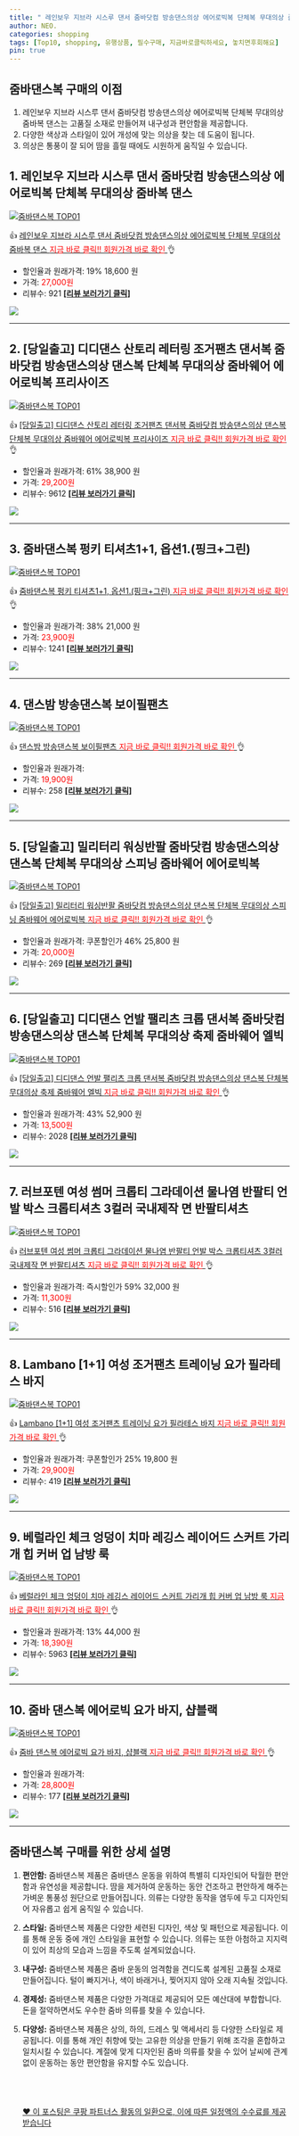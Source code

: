 ```yaml
---
title: " 레인보우 지브라 시스루 댄서 줌바닷컴 방송댄스의상 에어로빅복 단체복 무대의상 줌바복 댄스  가격 최저가 할인가 줌바댄스복 최저가 추천 제품 비교"
author: NEO.
categories: shopping
tags: [Top10, shopping, 유행상품, 필수구매, 지금바로클릭하세요, 놓치면후회해요]
pin: true
---
```

## 줌바댄스복 구매의 이점
1. 레인보우 지브라 시스루 댄서 줌바닷컴 방송댄스의상 에어로빅복 단체복 무대의상 줌바복 댄스는 고품질 소재로 만들어져 내구성과 편안함을 제공합니다.
2. 다양한 색상과 스타일이 있어 개성에 맞는 의상을 찾는 데 도움이 됩니다.
3. 의상은 통풍이 잘 되어 땀을 흘릴 때에도 시원하게 움직일 수 있습니다.

   

## 1.  레인보우 지브라 시스루 댄서 줌바닷컴 방송댄스의상 에어로빅복 단체복 무대의상 줌바복 댄스 

[![줌바댄스복 TOP01](https://thumbnail10.coupangcdn.com/thumbnails/remote/490x490ex/image/vendor_inventory/86a8/135231d039443dc5d5a17c09531587d7de445eea9af88f0991d322c1e87d.jpeg)](https://link.coupang.com/re/AFFSDP?lptag=AF3617701&subid=GithubCoopas&pageKey=7469375607&traceid=V0-153&itemId=19487008973&vendorItemId=86596947968)


👍 [ 레인보우 지브라 시스루 댄서 줌바닷컴 방송댄스의상 에어로빅복 단체복 무대의상 줌바복 댄스  <font color=red> 지금 바로 클릭!! 회원가격 바로 확인 </font> ](https://link.coupang.com/re/AFFSDP?lptag=AF3617701&subid=GithubCoopas&pageKey=7469375607&traceid=V0-153&itemId=19487008973&vendorItemId=86596947968) 👌 


- 할인율과 원래가격: 19%  18,600   원
- 가격: <span style='color:red'>27,000원</span>
- 리뷰수: 921  [**[리뷰 보러가기 클릭]**](https://link.coupang.com/re/AFFSDP?lptag=AF3617701&subid=GithubCoopas&pageKey=7469375607&traceid=V0-153&itemId=19487008973&vendorItemId=86596947968)

[![](/discount_price.png)](https://link.coupang.com/re/AFFSDP?lptag=AF3617701&subid=GithubCoopas&pageKey=7469375607&traceid=V0-153&itemId=19487008973&vendorItemId=86596947968)

---


   

## 2.  [당일출고] 디디댄스 산토리 레터링 조거팬츠 댄서복 줌바닷컴 방송댄스의상 댄스복 단체복 무대의상 줌바웨어 에어로빅복 프리사이즈 

[![줌바댄스복 TOP01](https://thumbnail10.coupangcdn.com/thumbnails/remote/490x490ex/image/vendor_inventory/e45d/d639a0f6f12dbda383ac965704334d03f1881698f632a8c4d2ef6ae2cf50.jpg)](https://link.coupang.com/re/AFFSDP?lptag=AF3617701&subid=GithubCoopas&pageKey=7739441350&traceid=V0-153&itemId=20818521959&vendorItemId=87887891182)


👍 [ [당일출고] 디디댄스 산토리 레터링 조거팬츠 댄서복 줌바닷컴 방송댄스의상 댄스복 단체복 무대의상 줌바웨어 에어로빅복 프리사이즈  <font color=red> 지금 바로 클릭!! 회원가격 바로 확인 </font> ](https://link.coupang.com/re/AFFSDP?lptag=AF3617701&subid=GithubCoopas&pageKey=7739441350&traceid=V0-153&itemId=20818521959&vendorItemId=87887891182) 👌 


- 할인율과 원래가격: 61%  38,900   원
- 가격: <span style='color:red'>29,200원</span>
- 리뷰수: 9612  [**[리뷰 보러가기 클릭]**](https://link.coupang.com/re/AFFSDP?lptag=AF3617701&subid=GithubCoopas&pageKey=7739441350&traceid=V0-153&itemId=20818521959&vendorItemId=87887891182)

[![](/discount_price.png)](https://link.coupang.com/re/AFFSDP?lptag=AF3617701&subid=GithubCoopas&pageKey=7739441350&traceid=V0-153&itemId=20818521959&vendorItemId=87887891182)

---


   

## 3.  줌바댄스복 펑키 티셔츠1+1, 옵션1.(핑크+그린) 

[![줌바댄스복 TOP01](https://thumbnail10.coupangcdn.com/thumbnails/remote/490x490ex/image/vendor_inventory/a5d8/761fc1ce49736ed0121e9055f7e1c63136bcf76d11936b99138e4940ac4c.jpeg)](https://link.coupang.com/re/AFFSDP?lptag=AF3617701&subid=GithubCoopas&pageKey=7820369706&traceid=V0-153&itemId=21239178726&vendorItemId=88304801506)


👍 [ 줌바댄스복 펑키 티셔츠1+1, 옵션1.(핑크+그린)  <font color=red> 지금 바로 클릭!! 회원가격 바로 확인 </font> ](https://link.coupang.com/re/AFFSDP?lptag=AF3617701&subid=GithubCoopas&pageKey=7820369706&traceid=V0-153&itemId=21239178726&vendorItemId=88304801506) 👌 


- 할인율과 원래가격: 38%  21,000   원
- 가격: <span style='color:red'>23,900원</span>
- 리뷰수: 1241  [**[리뷰 보러가기 클릭]**](https://link.coupang.com/re/AFFSDP?lptag=AF3617701&subid=GithubCoopas&pageKey=7820369706&traceid=V0-153&itemId=21239178726&vendorItemId=88304801506)

[![](/discount_price.png)](https://link.coupang.com/re/AFFSDP?lptag=AF3617701&subid=GithubCoopas&pageKey=7820369706&traceid=V0-153&itemId=21239178726&vendorItemId=88304801506)

---


   

## 4.  댄스밤 방송댄스복 보이필팬츠 

[![줌바댄스복 TOP01](https://thumbnail9.coupangcdn.com/thumbnails/remote/490x490ex/image/vendor_inventory/5d50/10e143e835e5a5d9415678fdf18327507909d572847d7fadafec4f5c1974.jpg)](https://link.coupang.com/re/AFFSDP?lptag=AF3617701&subid=GithubCoopas&pageKey=2140559440&traceid=V0-153&itemId=3635310779&vendorItemId=71620853971)


👍 [ 댄스밤 방송댄스복 보이필팬츠  <font color=red> 지금 바로 클릭!! 회원가격 바로 확인 </font> ](https://link.coupang.com/re/AFFSDP?lptag=AF3617701&subid=GithubCoopas&pageKey=2140559440&traceid=V0-153&itemId=3635310779&vendorItemId=71620853971) 👌 


- 할인율과 원래가격: 
- 가격: <span style='color:red'>19,900원</span>
- 리뷰수: 258  [**[리뷰 보러가기 클릭]**](https://link.coupang.com/re/AFFSDP?lptag=AF3617701&subid=GithubCoopas&pageKey=2140559440&traceid=V0-153&itemId=3635310779&vendorItemId=71620853971)

[![](/discount_price.png)](https://link.coupang.com/re/AFFSDP?lptag=AF3617701&subid=GithubCoopas&pageKey=2140559440&traceid=V0-153&itemId=3635310779&vendorItemId=71620853971)

---


   

## 5.  [당일출고] 밀리터리 워싱반팔 줌바닷컴 방송댄스의상 댄스복 단체복 무대의상 스피닝 줌바웨어 에어로빅복 

[![줌바댄스복 TOP01](https://thumbnail6.coupangcdn.com/thumbnails/remote/490x490ex/image/vendor_inventory/e458/7c097ff40e0859848433c081bb024aa177563c26e8bb7be95c0cf0677e63.jpeg)](https://link.coupang.com/re/AFFSDP?lptag=AF3617701&subid=GithubCoopas&pageKey=7171293363&traceid=V0-153&itemId=18067496275&vendorItemId=85221028311)


👍 [ [당일출고] 밀리터리 워싱반팔 줌바닷컴 방송댄스의상 댄스복 단체복 무대의상 스피닝 줌바웨어 에어로빅복  <font color=red> 지금 바로 클릭!! 회원가격 바로 확인 </font> ](https://link.coupang.com/re/AFFSDP?lptag=AF3617701&subid=GithubCoopas&pageKey=7171293363&traceid=V0-153&itemId=18067496275&vendorItemId=85221028311) 👌 


- 할인율과 원래가격: 쿠폰할인가 46%  25,800   원
- 가격: <span style='color:red'>20,000원</span>
- 리뷰수: 269  [**[리뷰 보러가기 클릭]**](https://link.coupang.com/re/AFFSDP?lptag=AF3617701&subid=GithubCoopas&pageKey=7171293363&traceid=V0-153&itemId=18067496275&vendorItemId=85221028311)

[![](/discount_price.png)](https://link.coupang.com/re/AFFSDP?lptag=AF3617701&subid=GithubCoopas&pageKey=7171293363&traceid=V0-153&itemId=18067496275&vendorItemId=85221028311)

---


   

## 6.  [당일출고] 디디댄스 언발 팰리츠 크롭 댄서복 줌바닷컴 방송댄스의상 댄스복 단체복 무대의상 축제 줌바웨어 엘빅 

[![줌바댄스복 TOP01](https://thumbnail9.coupangcdn.com/thumbnails/remote/490x490ex/image/vendor_inventory/62de/9a48212d81fb25974a61d4b8b0fcb2d5ee2a9f04c90ade226b1f989ed6b4.jpeg)](https://link.coupang.com/re/AFFSDP?lptag=AF3617701&subid=GithubCoopas&pageKey=7469375687&traceid=V0-153&itemId=19487009293&vendorItemId=86596948425)


👍 [ [당일출고] 디디댄스 언발 팰리츠 크롭 댄서복 줌바닷컴 방송댄스의상 댄스복 단체복 무대의상 축제 줌바웨어 엘빅  <font color=red> 지금 바로 클릭!! 회원가격 바로 확인 </font> ](https://link.coupang.com/re/AFFSDP?lptag=AF3617701&subid=GithubCoopas&pageKey=7469375687&traceid=V0-153&itemId=19487009293&vendorItemId=86596948425) 👌 


- 할인율과 원래가격: 43%  52,900   원
- 가격: <span style='color:red'>13,500원</span>
- 리뷰수: 2028  [**[리뷰 보러가기 클릭]**](https://link.coupang.com/re/AFFSDP?lptag=AF3617701&subid=GithubCoopas&pageKey=7469375687&traceid=V0-153&itemId=19487009293&vendorItemId=86596948425)

[![](/discount_price.png)](https://link.coupang.com/re/AFFSDP?lptag=AF3617701&subid=GithubCoopas&pageKey=7469375687&traceid=V0-153&itemId=19487009293&vendorItemId=86596948425)

---


   

## 7.  러브포텐 여성 썸머 크롭티 그라데이션 물나염 반팔티 언발 박스 크롭티셔츠 3컬러 국내제작 면 반팔티셔츠 

[![줌바댄스복 TOP01](https://thumbnail8.coupangcdn.com/thumbnails/remote/490x490ex/image/vendor_inventory/2480/0202c0d05d4d7d98f08ac153e955e7ac2be43b39c3a96c3545c7a0423497.jpg)](https://link.coupang.com/re/AFFSDP?lptag=AF3617701&subid=GithubCoopas&pageKey=7379329374&traceid=V0-153&itemId=19053490806&vendorItemId=86176599396)


👍 [ 러브포텐 여성 썸머 크롭티 그라데이션 물나염 반팔티 언발 박스 크롭티셔츠 3컬러 국내제작 면 반팔티셔츠  <font color=red> 지금 바로 클릭!! 회원가격 바로 확인 </font> ](https://link.coupang.com/re/AFFSDP?lptag=AF3617701&subid=GithubCoopas&pageKey=7379329374&traceid=V0-153&itemId=19053490806&vendorItemId=86176599396) 👌 


- 할인율과 원래가격: 즉시할인가 59%  32,000   원
- 가격: <span style='color:red'>11,300원</span>
- 리뷰수: 516  [**[리뷰 보러가기 클릭]**](https://link.coupang.com/re/AFFSDP?lptag=AF3617701&subid=GithubCoopas&pageKey=7379329374&traceid=V0-153&itemId=19053490806&vendorItemId=86176599396)

[![](/discount_price.png)](https://link.coupang.com/re/AFFSDP?lptag=AF3617701&subid=GithubCoopas&pageKey=7379329374&traceid=V0-153&itemId=19053490806&vendorItemId=86176599396)

---


   

## 8.  Lambano [1+1] 여성 조거팬츠 트레이닝 요가 필라테스 바지 

[![줌바댄스복 TOP01](https://thumbnail6.coupangcdn.com/thumbnails/remote/490x490ex/image/vendor_inventory/85b9/896b1a640bfa7600bc09a2821a5e8ecb4eac4bb73d5b03cc3ad08551ad6e.png)](https://link.coupang.com/re/AFFSDP?lptag=AF3617701&subid=GithubCoopas&pageKey=7225789203&traceid=V0-153&itemId=18322261636&vendorItemId=85874593391)


👍 [ Lambano [1+1] 여성 조거팬츠 트레이닝 요가 필라테스 바지  <font color=red> 지금 바로 클릭!! 회원가격 바로 확인 </font> ](https://link.coupang.com/re/AFFSDP?lptag=AF3617701&subid=GithubCoopas&pageKey=7225789203&traceid=V0-153&itemId=18322261636&vendorItemId=85874593391) 👌 


- 할인율과 원래가격: 쿠폰할인가 25%  19,800   원
- 가격: <span style='color:red'>29,900원</span>
- 리뷰수: 419  [**[리뷰 보러가기 클릭]**](https://link.coupang.com/re/AFFSDP?lptag=AF3617701&subid=GithubCoopas&pageKey=7225789203&traceid=V0-153&itemId=18322261636&vendorItemId=85874593391)

[![](/discount_price.png)](https://link.coupang.com/re/AFFSDP?lptag=AF3617701&subid=GithubCoopas&pageKey=7225789203&traceid=V0-153&itemId=18322261636&vendorItemId=85874593391)

---


   

## 9.  베럴라인 체크 엉덩이 치마 레깅스 레이어드 스커트 가리개 힙 커버 업 남방 룩 

[![줌바댄스복 TOP01](https://thumbnail7.coupangcdn.com/thumbnails/remote/490x490ex/image/vendor_inventory/7a8a/75badc25ca0ecefdb843d059401677136c8f6a698038999e07b7703ec857.jpg)](https://link.coupang.com/re/AFFSDP?lptag=AF3617701&subid=GithubCoopas&pageKey=1848698046&traceid=V0-153&itemId=15325009169&vendorItemId=82545327493)


👍 [ 베럴라인 체크 엉덩이 치마 레깅스 레이어드 스커트 가리개 힙 커버 업 남방 룩  <font color=red> 지금 바로 클릭!! 회원가격 바로 확인 </font> ](https://link.coupang.com/re/AFFSDP?lptag=AF3617701&subid=GithubCoopas&pageKey=1848698046&traceid=V0-153&itemId=15325009169&vendorItemId=82545327493) 👌 


- 할인율과 원래가격: 13%  44,000   원
- 가격: <span style='color:red'>18,390원</span>
- 리뷰수: 5963  [**[리뷰 보러가기 클릭]**](https://link.coupang.com/re/AFFSDP?lptag=AF3617701&subid=GithubCoopas&pageKey=1848698046&traceid=V0-153&itemId=15325009169&vendorItemId=82545327493)

[![](/discount_price.png)](https://link.coupang.com/re/AFFSDP?lptag=AF3617701&subid=GithubCoopas&pageKey=1848698046&traceid=V0-153&itemId=15325009169&vendorItemId=82545327493)

---


   

## 10.  줌바 댄스복 에어로빅 요가 바지, 샵블랙 

[![줌바댄스복 TOP01](https://thumbnail7.coupangcdn.com/thumbnails/remote/490x490ex/image/vendor_inventory/ce08/9779451c0e791db8162fdb2e4e315fe571303666d78e0f1a655e308fbabb.jpg)](https://link.coupang.com/re/AFFSDP?lptag=AF3617701&subid=GithubCoopas&pageKey=7800240660&traceid=V0-153&itemId=21123611862&vendorItemId=87869534428)


👍 [ 줌바 댄스복 에어로빅 요가 바지, 샵블랙  <font color=red> 지금 바로 클릭!! 회원가격 바로 확인 </font> ](https://link.coupang.com/re/AFFSDP?lptag=AF3617701&subid=GithubCoopas&pageKey=7800240660&traceid=V0-153&itemId=21123611862&vendorItemId=87869534428) 👌 


- 할인율과 원래가격: 
- 가격: <span style='color:red'>28,800원</span>
- 리뷰수: 177  [**[리뷰 보러가기 클릭]**](https://link.coupang.com/re/AFFSDP?lptag=AF3617701&subid=GithubCoopas&pageKey=7800240660&traceid=V0-153&itemId=21123611862&vendorItemId=87869534428)

[![](/discount_price.png)](https://link.coupang.com/re/AFFSDP?lptag=AF3617701&subid=GithubCoopas&pageKey=7800240660&traceid=V0-153&itemId=21123611862&vendorItemId=87869534428)

---
## 줌바댄스복 구매를 위한 상세 설명
1. **편안함:** 줌바댄스복 제품은 줌바댄스 운동을 위하여 특별히 디자인되어 탁월한 편안함과 유연성을 제공합니다. 땀을 제거하여 운동하는 동안 건조하고 편안하게 해주는 가벼운 통풍성 원단으로 만들어집니다. 의류는 다양한 동작을 염두에 두고 디자인되어 자유롭고 쉽게 움직일 수 있습니다.

2. **스타일:** 줌바댄스복 제품은 다양한 세련된 디자인, 색상 및 패턴으로 제공됩니다. 이를 통해 운동 중에 개인 스타일을 표현할 수 있습니다. 의류는 또한 아첨하고 지지력이 있어 최상의 모습과 느낌을 주도록 설계되었습니다.

3. **내구성:** 줌바댄스복 제품은 줌바 운동의 엄격함을 견디도록 설계된 고품질 소재로 만들어집니다. 털이 빠지거나, 색이 바래거나, 찢어지지 않아 오래 지속될 것입니다.

4. **경제성:** 줌바댄스복 제품은 다양한 가격대로 제공되어 모든 예산대에 부합합니다. 돈을 절약하면서도 우수한 줌바 의류를 찾을 수 있습니다.

5. **다양성:** 줌바댄스복 제품은 상의, 하의, 드레스 및 액세서리 등 다양한 스타일로 제공됩니다. 이를 통해 개인 취향에 맞는 고유한 의상을 만들기 위해 조각을 혼합하고 일치시킬 수 있습니다. 계절에 맞게 디자인된 줌바 의류를 찾을 수 있어 날씨에 관계없이 운동하는 동안 편안함을 유지할 수도 있습니다.<br><br><br><br><br> [ ❤  이 포스팅은 쿠팡 파트너스 활동의 일환으로, 이에 따른 일정액의 수수료를 제공받습니다](https://link.coupang.com/a/bcEFyh)